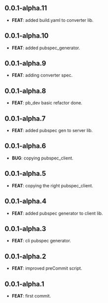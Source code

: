 ## 0.0.1-alpha.11

 - **FEAT**: added build.yaml to converter lib.

## 0.0.1-alpha.10

 - **FEAT**: added pubspec_generator.

## 0.0.1-alpha.9

 - **FEAT**: adding converter spec.

## 0.0.1-alpha.8

 - **FEAT**: pb_dev basic refactor done.

## 0.0.1-alpha.7

 - **FEAT**: added pubspec gen to server lib.

## 0.0.1-alpha.6

 - **BUG**: copying pubspec_client.

## 0.0.1-alpha.5

 - **FEAT**: copying the right pubspec_client.

## 0.0.1-alpha.4

 - **FEAT**: added pubspec generator to client lib.

## 0.0.1-alpha.3

 - **FEAT**: cli pubspec generator.

## 0.0.1-alpha.2

 - **FEAT**: improved preCommit script.

## 0.0.1-alpha.1

 - **FEAT**: first commit.

